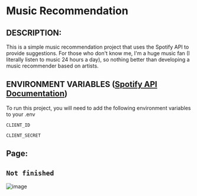# Music Recommendation

## DESCRIPTION:
This is a simple music recommendation project that uses the Spotify API to provide suggestions. For those who don't know me, I'm a huge music fan (I literally listen to music 24 hours a day), so nothing better than developing a music recommender based on artists.

## ENVIRONMENT VARIABLES ([Spotify API Documentation](https://developer.spotify.com/documentation/web-api))
To run this project, you will need to add the following environment variables to your .env

`CLIENT_ID`

`CLIENT_SECRET`

## Page:
## `Not finished`
![image](https://github.com/IllanoAyala/Music/assets/92798837/01319933-1ae3-4dc1-8afb-01a1e5c6b73a)


